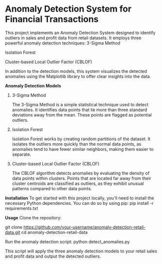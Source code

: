 # Anomaly Detection System for Financial Transactions
This project implements an Anomaly Detection System designed to identify outliers in sales and profit data from retail datasets. It employs three powerful anomaly detection techniques:
3-Sigma Method

Isolation Forest

Cluster-based Local Outlier Factor (CBLOF)


In addition to the detection models, this system visualizes the detected anomalies using the Matplotlib library to offer clear insights into the data.

**Anomaly Detection Models**
1. 3-Sigma Method
   
   The 3-Sigma Method is a simple statistical technique used to detect anomalies. It identifies data points that lie more than three standard      deviations away from the mean. These points are flagged as potential outliers.

3. Isolation Forest
   
   Isolation Forest works by creating random partitions of the dataset. It isolates the outliers more quickly than the normal data points, as      anomalies tend to have fewer similar neighbors, making them easier to separate.

5. Cluster-based Local Outlier Factor (CBLOF)
   
   The CBLOF algorithm detects anomalies by evaluating the density of data points within clusters. Points that are located far away from their     cluster centroids are classified as outliers, as they exhibit unusual patterns compared to other data points.

**Installation**
To get started with this project locally, you'll need to install the necessary Python dependencies. You can do so by using pip:
pip install -r requirements.txt

**Usage**
Clone the repository:

git clone https://github.com/your-username/anomaly-detection-retail-data.git
cd anomaly-detection-retail-data

Run the anomaly detection script:
python detect_anomalies.py

This script will apply the three anomaly detection models to your retail sales and profit data and output the detected outliers.

